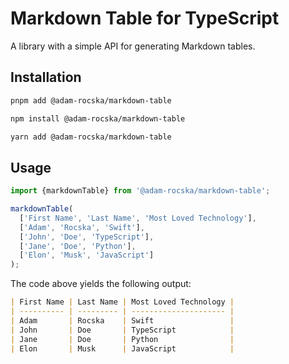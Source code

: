 # Markdown Table for TypeScript

A library with a simple API for generating Markdown tables.

## Installation

```zsh
pnpm add @adam-rocska/markdown-table
```

```zsh
npm install @adam-rocska/markdown-table
```

```zsh
yarn add @adam-rocska/markdown-table
```

## Usage

```typescript
import {markdownTable} from '@adam-rocska/markdown-table';

markdownTable(
  ['First Name', 'Last Name', 'Most Loved Technology'],
  ['Adam', 'Rocska', 'Swift'],
  ['John', 'Doe', 'TypeScript'],
  ['Jane', 'Doe', 'Python'],
  ['Elon', 'Musk', 'JavaScript']
);
```

The code above yields the following output:

```md
| First Name | Last Name | Most Loved Technology |
| ---------- | --------- | --------------------- |
| Adam       | Rocska    | Swift                 |
| John       | Doe       | TypeScript            |
| Jane       | Doe       | Python                |
| Elon       | Musk      | JavaScript            |
```
